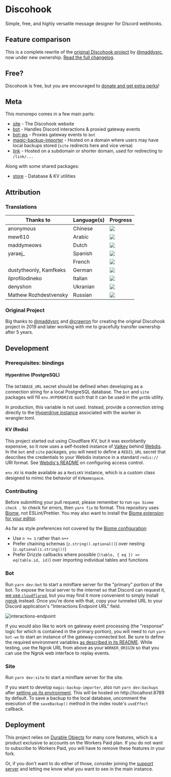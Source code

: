 # Discohook

Simple, free, and highly versatile message designer for Discord webhooks.

## Feature comparison

This is a complete rewrite of the [original Discohook project](https://github.com/discohook/site) by [@maddysrc](https://github.com/maddysrc), now under new ownership. [Read the full changelog](https://discohook.app/guide/changelogs/new-discohook).

## Free?

Discohook is free, but you are encouraged to [donate and get extra perks](https://discohook.app/donate)!

## Meta

This monorepo comes in a few main parts:

- [site](/packages/site) - The Discohook website
- [bot](/packages/bot) - Handles Discord interactions & proxied gateway events
- [bot-ws](/packages/bot-ws) - Proxies gateway events to `bot`
- [magic-backup-importer](/packages/magic-backup-importer) - Hosted on a domain where users may have local backups stored (`site` redirects here and vice versa)
- [link](/packages/link) - Hosted on a subdomain or shorter domain, used for redirecting to `/link/...`

Along with some shared packages:

- [store](/packages/store) - Database & KV utilities

## Attribution

### Translations

| Thanks to              | Language(s) | Progress |
|------------------------|-------------|----------|
| anonymous              | Chinese     | [![](https://translate.shay.cat/widget/discohook/-/zh_Hans/svg-badge.svg)](https://translate.shay.cat/engage/discohook/-/zh_Hans/) |
| mew610                 | Arabic      | [![](https://translate.shay.cat/widget/discohook/-/ar/svg-badge.svg)](https://translate.shay.cat/engage/discohook/-/ar/)           |
| maddymeows             | Dutch       | [![](https://translate.shay.cat/widget/discohook/-/nl/svg-badge.svg)](https://translate.shay.cat/engage/discohook/-/nl/)           |
| yaraej_                | Spanish     | [![](https://translate.shay.cat/widget/discohook/-/es/svg-badge.svg)](https://translate.shay.cat/engage/discohook/-/es/)           |
|                        | French      | [![](https://translate.shay.cat/widget/discohook/-/fr/svg-badge.svg)](https://translate.shay.cat/engage/discohook/-/fr/)           |
| dustytheonly, Kamfkeks | German      | [![](https://translate.shay.cat/widget/discohook/-/de/svg-badge.svg)](https://translate.shay.cat/engage/discohook/-/de/)           |
| ilprofilodineko        | Italian     | [![](https://translate.shay.cat/widget/discohook/-/it/svg-badge.svg)](https://translate.shay.cat/engage/discohook/-/it/)           |
| denyshon               | Ukranian    | [![](https://translate.shay.cat/widget/discohook/-/uk/svg-badge.svg)](https://translate.shay.cat/engage/discohook/-/uk/)           |
| Mathew Rozhdestvensky  | Russian     | [![](https://translate.shay.cat/widget/discohook/-/ru/svg-badge.svg)](https://translate.shay.cat/engage/discohook/-/ru/)           |

### Original Project

Big thanks to [@maddysrc](https://github.com/maddysrc) and [@crawron](https://twitter.com/Crawron) for creating the original Discohook project in 2019 and later working with me to gracefully transfer ownership after 5 years.

## Development

### Prerequisites: bindings

#### Hyperdrive (PostgreSQL)

The `DATABASE_URL` secret should be defined when developing as a connection string for a local PostgreSQL database. The `bot` and `site` packages will fill `env.HYPERDRIVE` such that it can be used in the `getDb` utility.

In production, this variable is not used. Instead, provide a connection string directly to the [Hyperdrive instance](https://developers.cloudflare.com/hyperdrive/) associated with the worker in wrangler.toml.

#### KV (Redis)

This project started out using Cloudflare KV, but it was exorbitantly expensive, so it now uses a self-hosted instance of [Valkey](https://valkey.io/) behind [Webdis](https://webd.is). In the `bot` and `site` packages, you will need to define a `REDIS_URL` secret that describes the credentials to your Webdis instance in a standard `redis://` URI format. See [Webdis's README](https://github.com/nicolasff/webdis#acl) on configuring access control.

`env.KV` is made available as a `RedisKV` instance, which is a custom class designed to mimic the behavior of `KVNamespace`.

### Contributing

Before submitting your pull request, please remember to run `npx biome check .` to check for errors, then `yarn fix` to format. This repository uses [Biome](https://biomejs.dev), not ESLint/Prettier. You may also want to install the [Biome extension for your editor](https://biomejs.dev/guides/integrate-in-editor).

As far as style preferences not covered by the [Biome configuration](/biome.json):

- Use `n += 1` rather than `n++`
- Prefer chaining schemas (`z.string().optional()`) over nesting (`z.optional(z.string())`)
- Prefer Drizzle callbacks where possible (`(table, { eq }) => eq(table.id, id)`) over importing individual tables and functions

### Bot

Run `yarn dev:bot` to start a miniflare server for the "primary" portion of the bot. To expose the local server to the internet so that Discord can request it, [we use `cloudflared`](https://developers.cloudflare.com/cloudflare-one/connections/connect-networks/get-started/create-remote-tunnel/), but you may find it more convenient to simply install [ngrok](https://ngrok.com/download) instead. Once you're done with that, copy your tunneled URL to your Discord application's "Interactions Endpoint URL" field.

![interactions-endpoint](https://user-images.githubusercontent.com/534619/157510959-6cf0327a-052a-432c-855b-c662824f15ce.png)

If you would also like to work on gateway event processing (the "response" logic for which is contained in the primary portion), you will need to run `yarn bot-ws` to start an instance of the gateway-connected bot. Be sure to define the required environment variables [as described in its README](/packages/bot-ws/README.md#setup). While testing, use the Ngrok URL from above as your `WORKER_ORIGIN` so that you can use the Ngrok web interface to replay events.

### Site

Run `yarn dev:site` to start a miniflare server for the site.

If you want to develop `magic-backup-importer`, also run `yarn dev:backups` after [setting up its environment](/packages/magic-backup-importer/README.md#development). This will be hosted on http://localhost:8789 by default. To save a backup to the local database, uncomment the execution of the `saveBackup()` method in the index route's `useEffect` callback.

## Deployment

This project relies on [Durable Objects](https://developers.cloudflare.com/durable-objects/) for many core features, which is a product exclusive to accounts on the Workers Paid plan. If you do not want to subscribe to Workers Paid, you will have to remove these features in your fork.

Or, if you don't want to do either of those, consider joining the [support server](https://discohook.app/discord) and letting me know what you want to see in the main instance.
